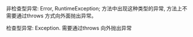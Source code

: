 非检查型异常: Error, RuntimeException; 方法中出现这种类型的异常, 方法上不需要通过throws 方式向外面抛出异常。

检查型异常: Exception. 需要通过throws 向外抛出异常